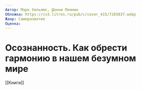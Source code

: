 ```yaml
---
Автор: Марк Уильямс, Денни Пенман
Обложка: https://cv3.litres.ru/pub/c/cover_415/7265037.webp
Жанр: Саморазвитие
Оценка: 
---
```


# Осознанность. Как обрести гармонию в нашем безумном мире

[[Книги]]